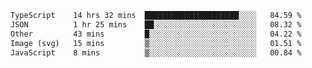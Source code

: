 <!--START_SECTION:waka-->

```txt
TypeScript    14 hrs 32 mins  █████████████████████░░░░   84.59 %
JSON          1 hr 25 mins    ██░░░░░░░░░░░░░░░░░░░░░░░   08.32 %
Other         43 mins         █░░░░░░░░░░░░░░░░░░░░░░░░   04.22 %
Image (svg)   15 mins         ▒░░░░░░░░░░░░░░░░░░░░░░░░   01.51 %
JavaScript    8 mins          ▒░░░░░░░░░░░░░░░░░░░░░░░░   00.84 %
```

<!--END_SECTION:waka-->
